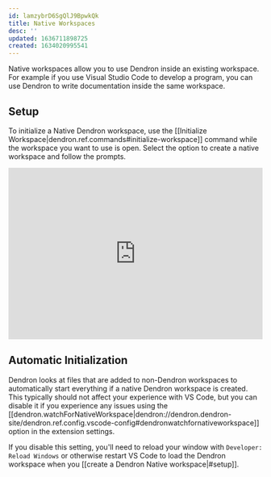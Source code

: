 ```yaml
---
id: lamzybrD6SgQlJ9BpwkQk
title: Native Workspaces
desc: ''
updated: 1636711898725
created: 1634020995541
---
```


Native workspaces allow you to use Dendron inside an existing workspace. For
example if you use Visual Studio Code to develop a program, you can use Dendron
to write documentation inside the same workspace.

## Setup

To initialize a Native Dendron workspace, use the [[Initialize Workspace|dendron.ref.commands#initialize-workspace]] command while the workspace you want to use is open.
Select the option to create a native workspace and follow the prompts.

<div style="position: relative; padding-bottom: 67.41573033707866%; height: 0;"><iframe src="https://www.loom.com/embed/4091f78a15cc426690f55fa723f543e5" frameborder="0" webkitallowfullscreen mozallowfullscreen allowfullscreen style="position: absolute; top: 0; left: 0; width: 100%; height: 100%;"></iframe></div>

## Automatic Initialization

Dendron looks at files that are added to non-Dendron workspaces to automatically
start everything if a native Dendron workspace is created. This typically should
not affect your experience with VS Code, but you can disable it if you experience
any issues using the [[dendron.watchForNativeWorkspace|dendron://dendron.dendron-site/dendron.ref.config.vscode-config#dendronwatchfornativeworkspace]]
option in the extension settings.

If you disable this setting, you'll need to reload your window with `Developer: Reload Windows`
or otherwise restart VS Code to load the Dendron workspace when you [[create a Dendron Native workspace|#setup]].
